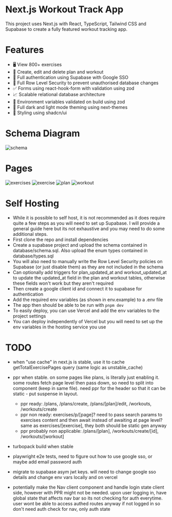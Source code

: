 # Next.js Workout Track App

This project uses Next.js with React, TypeScript, Tailwind CSS and Supabase to create a fully featured workout tracking app.

# Features

- 🖥️ View 800+ exercises
- 📝 Create, edit and delete plan and workout
- 🔑 Full authentication using Supabase with Google SSO
- 🔐 Full Row Level Security to prevent unauthorised database changes
- ✅ Forms using react-hook-form with validation using zod
- 📈 Scalable relational database architecture
- 📣 Environment variables validated on build using zod
- 🌙 Full dark and light mode theming using next-themes
- 👾 Styling using shadcn/ui

# Schema Diagram

![schema](https://github.com/user-attachments/assets/9aab2ef5-7100-48bc-8af7-aac41c0f6298)

# Pages

![exercises](https://github.com/user-attachments/assets/c91b8e2d-da2c-45de-adc4-1540babfa29d)
![exercise](https://github.com/user-attachments/assets/972d639b-24d5-4e54-b580-b4833b9b558d)
![plan](https://github.com/user-attachments/assets/78e94d14-d75b-425f-9c8b-b2b26428079a)
![workout](https://github.com/user-attachments/assets/9b8c2ddb-0ef9-4498-9b11-5ef191d82dc1)

# Self Hosting

- While it is possible to self host, it is not recommended as it does require quite a few steps as you will need to set up Supabase. I will provide a general guide here but its not exhaustive and you may need to do some additional steps.
- First clone the repo and install dependencies
- Create a supabase project and upload the schema contained in database/schema.sql. Also upload the enum types contained in database/types.sql
- You will also need to manually write the Row Level Security policies on Supabase (or just disable them) as they are not included in the schema
- Can optionally add triggers for plan_updated_at and workout_updated_at to update the updated_at field in the plan and workout tables, otherwise these fields won't work but they aren't required
- Then create a google client id and connect it to supabase for authentication
- Add the required env variables (as shown in env.example) to a .env file
- The app then should be able to be run with `pnpm dev`
- To easily deploy, you can use Vercel and add the env variables to the project settings
- You can deploy independently of Vercel but you will need to set up the env variables in the hosting service you use

# TODO

- when "use cache" in next.js is stable, use it to cache getTotalExercisePages query (same logic as unstable_cache)
- ppr when stable. on some pages like plans, is literally just enabling it. some routes fetch page level then pass down, so need to split into component (keep in same file). need ppr for the header so that it can be static - put suspense in layout.
  - ppr ready: /plans, /plans/create, /plans/[plan]/edit, /workouts, /workouts/create
  - ppr non ready: exercises/p/[page]? need to pass search params to exercises content and then await instead of awaiting at page level? same as exercises/[exercise], they both should be static gen anyway
  - ppr probably non applicable: /plans/[plan], /workouts/create/[id], /workouts/[workout]

- turbopack build when stable
- playwright e2e tests, need to figure out how to use google sso, or maybe add email password auth
- migrate to supabase asym jwt keys. will need to change google sso details and change env vars locally and on vercel
- potentially make the Nav client component and handle login state client side, however with PPR might not be needed. upon user logging in, have global state that affects nav bar so its not checking for auth everytime. user wont be able to access authed routes anyway if not logged in so don't need auth check for nav, only auth state
